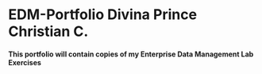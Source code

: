 # EDM-Portfolio Divina Prince Christian C.
#### This portfolio will contain copies of my Enterprise Data Management Lab Exercises
